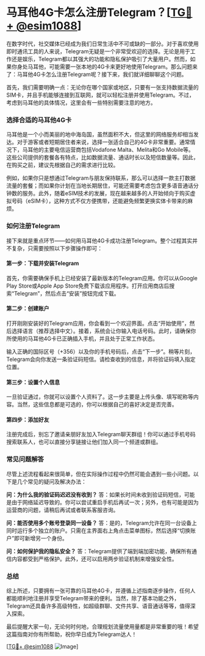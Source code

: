 # 马耳他4G卡怎么注册Telegram？[[TG💪+ @esim1088](https://t.me/s/esim1088)]

在数字时代，社交媒体已经成为我们日常生活中不可或缺的一部分。对于喜欢使用即时通讯工具的人来说，Telegram无疑是一个非常受欢迎的选择。无论是用于工作还是娱乐，Telegram都以其强大的功能和隐私保护吸引了大量用户。然而，如果你身处马耳他，可能需要一张本地的4G卡来更好地使用Telegram。那么问题来了：马耳他4G卡怎么注册Telegram呢？接下来，我们就详细聊聊这个问题。

首先，我们需要明确一点：无论你在哪个国家或地区，只要有一张支持数据流量的SIM卡，并且手机能够连接到互联网，就可以轻松注册并使用Telegram。不过，考虑到马耳他的具体情况，这里会有一些特别需要注意的地方。

### **选择合适的马耳他4G卡**

马耳他是一个小而美丽的地中海岛国，虽然面积不大，但这里的网络服务却相当发达。对于游客或者短期居住者来说，选择一张适合自己的4G卡非常重要。通常情况下，马耳他的主要电信运营商包括Vodafone Malta、Melita和Go Mobile等。这些公司提供的套餐各有特点，比如数据流量、通话时长以及短信数量等。因此，在购买之前，建议先根据自己的需求进行比较。

例如，如果你只是想通过Telegram与朋友保持联系，那么可以选择一款主打数据流量的套餐；而如果你计划在当地长期居住，可能还需要考虑包含更多语音通话分钟数的服务。此外，随着eSIM技术的发展，现在越来越多的人开始倾向于购买虚拟号码（eSIM卡），这种方式不仅方便携带，还能避免频繁更换实体卡带来的麻烦。

### **如何注册Telegram**

接下来就是重点环节——如何用马耳他4G卡成功注册Telegram。整个过程其实并不复杂，只需要按照以下步骤操作即可：

#### **第一步：下载并安装Telegram**
首先，你需要确保手机上已经安装了最新版本的Telegram应用。你可以从Google Play Store或Apple App Store免费下载该应用程序。打开应用商店后搜索“Telegram”，然后点击“安装”按钮完成下载。

#### **第二步：创建账户**
打开刚刚安装好的Telegram应用，你会看到一个欢迎界面。点击“开始使用”，然后选择语言（推荐选择中文）。接着，系统会让你输入电话号码。此时，请确保你所使用的马耳他4G卡已正确插入手机，并且处于正常工作状态。

输入正确的国际区号（+356）以及你的手机号码后，点击“下一步”。稍等片刻，Telegram会向你发送一条验证码短信。请检查收到的信息，并将验证码填入指定位置。

#### **第三步：设置个人信息**
一旦验证通过，你就可以设置个人资料了。这一步主要是上传头像、填写昵称等内容。当然，这些信息都是可选的，你可以根据自己的喜好决定是否完善。

#### **第四步：添加好友**
注册完成后，别忘了邀请亲朋好友加入Telegram聊天群组！你可以通过手机号码搜索联系人，也可以直接分享链接让他们加入同一个频道或群组。

### **常见问题解答**

尽管上述流程看起来很简单，但在实际操作过程中仍然可能会遇到一些小问题。以下是几个常见的疑问及解决办法：

**问：为什么我的验证码迟迟没有收到？**
答：如果长时间未收到验证码短信，可能是由于网络延迟导致的。你可以尝试重启手机后再试一次；另外，也有可能是因为运营商的问题，请稍后再试或者联系客服咨询。

**问：能否使用多个账号登录同一设备？**
答：是的，Telegram允许在同一台设备上同时运行多个独立的账户。只需在主界面右上角点击菜单图标，然后选择“切换账户”即可新增另一个身份。

**问：如何保护我的隐私安全？**
答：Telegram提供了端到端加密功能，确保所有通信内容都受到严格保护。此外，还可以启用两步验证机制来增强安全性。

### **总结**

综上所述，只要拥有一张可靠的马耳他4G卡，并遵循上述指南逐步操作，任何人都能顺利地注册并享受Telegram带来的便利。当然，除了基本功能之外，Telegram还具备许多高级特性，如超级群聊、文件共享、语音通话等等，值得深入探索。

最后提醒大家一句，无论何时何地，合理规划流量使用量都是非常重要的哦！希望这篇指南对你有所帮助，祝你早日成为Telegram达人！

[[TG💪+ @esim1088](https://t.me/s/esim1088) ![Image](https://i.postimg.cc/4NQfJmqS/Snipaste-2025-05-13-00-14-12.png)]
